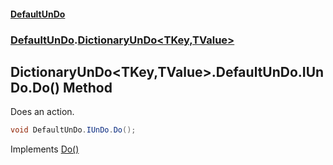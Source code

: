 #### [DefaultUnDo](DefaultUnDo.md 'DefaultUnDo')
### [DefaultUnDo](DefaultUnDo.md#DefaultUnDo 'DefaultUnDo').[DictionaryUnDo&lt;TKey,TValue&gt;](DictionaryUnDo_TKey,TValue_.md 'DefaultUnDo.DictionaryUnDo<TKey,TValue>')

## DictionaryUnDo<TKey,TValue>.DefaultUnDo.IUnDo.Do() Method

Does an action.

```csharp
void DefaultUnDo.IUnDo.Do();
```

Implements [Do()](IUnDo.Do().md 'DefaultUnDo.IUnDo.Do()')